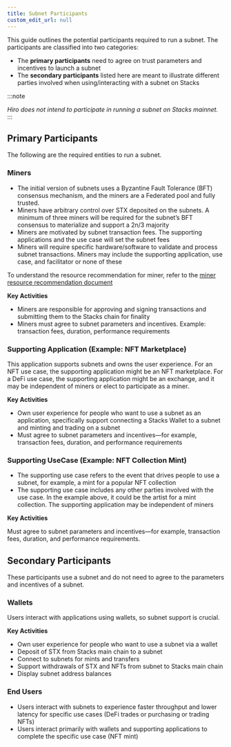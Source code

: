 ```yaml
---
title: Subnet Participants
custom_edit_url: null
---
```


This guide outlines the potential participants required to run a subnet. The participants are classified into two categories:

- The **primary participants** need to agree on trust parameters and incentives to launch a subnet
- The **secondary participants** listed here are meant to illustrate different parties involved when using/interacting with a subnet on Stacks

:::note

_Hiro does not intend to participate in running a subnet on Stacks mainnet._
:::

## Primary Participants

The following are the required entities to run a subnet.

### Miners

- The initial version of subnets uses a Byzantine Fault Tolerance (BFT) consensus mechanism, and the miners are a Federated pool and fully trusted.
- Miners have arbitrary control over STX deposited on the subnets. A minimum of three miners will be required for the subnet’s BFT consensus to materialize and support a 2n/3 majority
- Miners are motivated by subnet transaction fees. The supporting applications and the use case will set the subnet fees
- Miners will require specific hardware/software to validate and process subnet transactions. Miners may include the supporting application, use case, and facilitator or none of these

To understand the resource recommendation for miner, refer to the [miner resource recommendation document](https://github.com/hirosystems/stacks-subnets/blob/develop/docs/miner-resource-recommendation.md)

**Key Activities**

- Miners are responsible for approving and signing transactions and submitting them to the Stacks chain for finality
- Miners must agree to subnet parameters and incentives. Example: transaction fees, duration, performance requirements

### Supporting Application (Example: NFT Marketplace)

This application supports subnets and owns the user experience. For an NFT use case, the supporting application might be an NFT marketplace. For a DeFi use case, the supporting application might be an exchange, and it may be independent of miners or elect to participate as a miner.

**Key Activities**

- Own user experience for people who want to use a subnet as an application, specifically support connecting a Stacks Wallet to a subnet and minting and trading on a subnet
- Must agree to subnet parameters and incentives—for example, transaction fees, duration, and performance requirements

### Supporting UseCase (Example: NFT Collection Mint)

- The supporting use case refers to the event that drives people to use a subnet, for example, a mint for a popular NFT collection
- The supporting use case includes any other parties involved with the use case. In the example above, it could be the artist for a mint collection. The supporting application may be independent of miners

**Key Activities**

Must agree to subnet parameters and incentives—for example, transaction fees, duration, and performance requirements.

## Secondary Participants

These participants use a subnet and do not need to agree to the parameters and incentives of a subnet.

### Wallets

Users interact with applications using wallets, so subnet support is crucial.

**Key Activities**

- Own user experience for people who want to use a subnet via a wallet
- Deposit of STX from Stacks main chain to a subnet
- Connect to subnets for mints and transfers
- Support withdrawals of STX and NFTs from subnet to Stacks main chain
- Display subnet address balances

### End Users

- Users interact with subnets to experience faster throughput and lower latency for specific use cases (DeFi trades or purchasing or trading NFTs)
- Users interact primarily with wallets and supporting applications to complete the specific use case (NFT mint)
